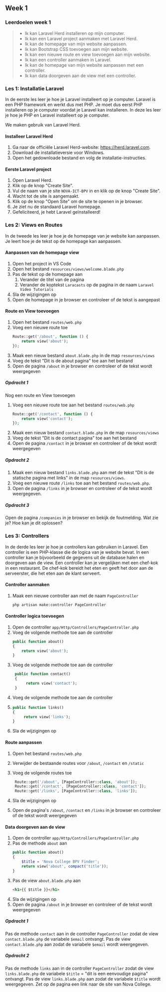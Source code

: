 ## Week 1

### Leerdoelen week 1

> - Ik kan Laravel Herd installeren op mijn computer.
> - Ik kan een Laravel project aanmaken met Laravel Herd.
> - Ik kan de homepage van mijn website aanpassen.
> - Ik kan Bootstrap CSS toevoegen aan mijn website.
> - Ik kan een nieuwe route en view toevoegen aan mijn website.
> - Ik kan een controller aanmaken in Laravel.
> - Ik kan de homepage van mijn website aanpassen met een controller.
> - Ik kan data doorgeven aan de view met een controller.

### Les 1: Installatie Laravel

In de eerste les leer je hoe je Laravel installeert op je computer. Laravel is een PHP framework en werkt dus met PHP. Je moet dus eerst PHP installeren op je computer voordat je Laravel kan installeren. In deze les leer je hoe je PHP en Laravel installeert op je computer.

We maken gebruik van Laravel Herd.

#### Installeer Laravel Herd

1. Ga naar de officiële Laravel Herd-website: https://herd.laravel.com.
2. Download de installatieversie voor Windows.
3. Open het gedownloade bestand en volg de installatie-instructies.

#### Eerste Laravel project

1. Open Laravel Herd.
2. Klik op de knop "Create Site".
3. Vul de naam van je site `NOVA-ICT-BPV` in en klik op de knop "Create Site".
4. Wacht tot de site is aangemaakt.
5. Klik op de knop "Open Site" om de site te openen in je browser.
6. Je ziet nu de standaard Laravel homepage.
7. Gefeliciteerd, je hebt Laravel geïnstalleerd!

### Les 2: Views en Routes

In de tweede les leer je hoe je de homepage van je website kan aanpassen. Je leert hoe je de tekst op de homepage kan aanpassen.

#### Aanpassen van de homepage view

1. Open het project in VS Code
2. Open het bestand `resources/views/welcome.blade.php`
3. Pas de tekst op de homepage aan
   1. Verander de titel van de pagina
   2. Verander de koptekst `Laracasts` op de pagina in de naam `Laravel Video Tutorials`
4. Sla de wijzigingen op
5. Open de homepage in je browser en controleer of de tekst is aangepast

#### Route en View toevoegen

1. Open het bestand `routes/web.php`
2. Voeg een nieuwe route toe
   ```php
   Route::get('/about', function () {
       return view('about');
   });
   ```
3. Maak een nieuw bestand `about.blade.php` in de map `resources/views`
4. Voeg de tekst "Dit is de about pagina" toe aan het bestand
5. Open de pagina `/about` in je browser en controleer of de tekst wordt weergegeven

##### Opdracht 1
Nog een route en View toevoegen

1. Voeg een nieuwe route toe aan het bestand `routes/web.php`
   ```php
   Route::get('/contact', function () {
       return view('contact');
   });
   ```
2. Maak een nieuw bestand `contact.blade.php` in de map `resources/views`
3. Voeg de tekst "Dit is de contact pagina" toe aan het bestand
4. Open de pagina `/contact` in je browser en controleer of de tekst wordt weergegeven


##### Opdracht 2
1. Maak een nieuw bestand `links.blade.php` aan met de tekst "Dit is de statische pagina met links" in de map `resources/views`. 
2. Voeg een nieuwe route `/links` toe aan het bestand `routes/web.php`. 
3. Open de pagina `/links` in je browser en controleer of de tekst wordt weergegeven.

##### Opdracht 3

Open de pagina `/companies` in je browser en bekijk de foutmelding. Wat zie je? Hoe kan je dit oplossen?

### Les 3: Controllers

In de derde les leer je hoe je controllers kan gebruiken in Laravel. Een controller is een PHP-klasse die de logica van je website bevat. In een controller kan je bijvoorbeeld de gegevens uit de database halen en doorgeven aan de view. Een controller kan je vergelijken met een chef-kok in een restaurant. De chef-kok bereidt het eten en geeft het door aan de serveerster, die het eten aan de klant serveert.

#### Controller aanmaken

1. Maak een nieuwe controller aan met de naam `PageController`
   ```bash
   php artisan make:controller PageController
   ```

#### Controller logica toevoegen

1. Open de controller `app/Http/Controllers/PageController.php`
2. Voeg de volgende methode toe aan de controller
   ```php
   public function about()
   {
       return view('about');
   }
   ```
3. Voeg de volgende methode toe aan de controller
   ```php
    public function contact()
    {
         return view('contact');
    }
   ```
4. Voeg de volgende methode toe aan de controller
5. ```php
   public function links()
   {
        return view('links');
   }
   ```
6. Sla de wijzigingen op

#### Route aanpassen

1. Open het bestand `routes/web.php`
2. Verwijder de bestaande routes voor `/about`, `/contact` en `/static`
3. Voeg de volgende routes toe

   ```php
    Route::get('/about', [PageController::class, 'about']);
    Route::get('/contact', [PageController::class, 'contact']);
    Route::get('/links', [PageController::class, 'links']);
   ```

4. Sla de wijzigingen op
5. Open de pagina's `/about`, `/contact` en `/links` in je browser en controleer of de tekst wordt weergegeven

#### Data doorgeven aan de view

1. Open de controller `app/Http/Controllers/PageController.php`
2. Pas de methode `about` aan
   ```php
   public function about()
   {
       $title = 'Nova College BPV Finder';
       return view('about', compact('title'));
   }
   ```
3. Pas de view `about.blade.php` aan
   ```html
   <h1>{{ $title }}</h1>
   ```
4. Sla de wijzigingen op
5. Open de pagina `/about` in je browser en controleer of de tekst wordt weergegeven

##### Opdracht 1

Pas de methode `contact` aan in de controller `PageController` zodat de view `contact.blade.php` de variabele `$email` ontvangt. Pas de view `contact.blade.php` aan zodat de variabele `$email` wordt weergegeven.

##### Opdracht 2

Pas de methode `links` aan in de controller `PageController` zodat de view `links.blade.php` de variabele `$title` = "dit is een eenvoudige pagina" ontvangt. Pas de view `links.blade.php` aan zodat de variabele `$title` wordt weergegeven. Zet op de pagina een link naar de site van Nova College.


